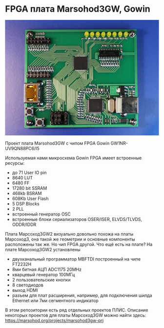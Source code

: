 # FPGA плата Marsohod3GW, Gowin
![Marsohod3GW2 photo](images/Marsohod3GW-small.jpg "Фото платы Марсоход3GW")

Проект плата Marsohod3GW с чипом FPGA Gowin GW1NR-UV9QN88PC6/I5

Используемая нами микросхема Gowin FPGA имеет встроенные ресурсы:

- до 71 User IO pin
- 8640 LUT
- 6480 FF
- 17280 bit SSRAM
- 468kb BSRAM
- 608Kb User Flash
- 5 DSP Blocks
- 2 PLL
- встроенный генератор OSC
- встроенные блоки сериализаторов OSER/ISER, ELVDS/TLVDS, ODDR/IDDR

Плата Марсоход3GW2 визуально довольно похожа на платы Марсоход3, она такой же геометрии и основные компоненты расположены так же. Но чип FPGA другой. Что ещё есть на плате?
На плате Марсоход3GW2 установлены

- двухканальный программатор MBFTDI построенный на чипе FT2232H
- 8ми битная АЦП ADC1175 20MHz
- кварцевый генератор 100МГц
- 2 пользовательские кнопки
- 8 светодиодов
- выход HDMI
- разъем для плат расширения, например, для подключения шилда Ethernet или 7ми сегментного индикатор

В этом репозитории есть ряд отдельных проектов ПЛИС. 
Описание некоторых проектов для платы Марсоход3GW можно найти здесь: https://marsohod.org/projects/marsohod3gw-prj


